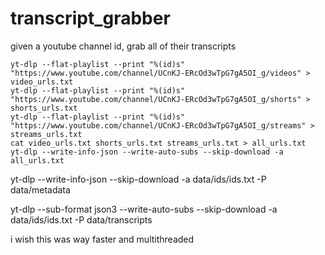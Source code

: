 # transcript_grabber

given a youtube channel id, grab all of their transcripts 

```
yt-dlp --flat-playlist --print "%(id)s" "https://www.youtube.com/channel/UCnKJ-ERcOd3wTpG7gA5OI_g/videos" > video_urls.txt
yt-dlp --flat-playlist --print "%(id)s" "https://www.youtube.com/channel/UCnKJ-ERcOd3wTpG7gA5OI_g/shorts" > shorts_urls.txt
yt-dlp --flat-playlist --print "%(id)s" "https://www.youtube.com/channel/UCnKJ-ERcOd3wTpG7gA5OI_g/streams" > streams_urls.txt
cat video_urls.txt shorts_urls.txt streams_urls.txt > all_urls.txt
yt-dlp --write-info-json --write-auto-subs --skip-download -a all_urls.txt
```

yt-dlp --write-info-json --skip-download -a data/ids/ids.txt -P data/metadata


yt-dlp --sub-format json3 --write-auto-subs --skip-download -a data/ids/ids.txt -P data/transcripts

i wish this was way faster and multithreaded 